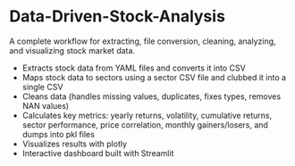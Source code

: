 # Data-Driven-Stock-Analysis
A complete workflow for extracting, file conversion, cleaning, analyzing, and visualizing stock market data.
- Extracts stock data from YAML files and converts it into CSV
- Maps stock data to sectors using a sector CSV file and clubbed it into a single CSV
- Cleans data (handles missing values, duplicates, fixes types, removes NAN values)
- Calculates key metrics: yearly returns, volatility, cumulative returns, sector performance, price correlation, monthly gainers/losers, and dumps into pkl files
- Visualizes results with plotly
- Interactive dashboard built with Streamlit
